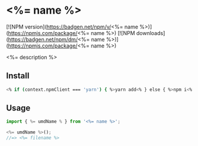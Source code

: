 # <%= name %>

[![NPM version](https://badgen.net/npm/v/<%= name %>)](https://npmjs.com/package/<%= name %>)
[![NPM downloads](https://badgen.net/npm/dm/<%= name %>)](https://npmjs.com/package/<%= name %>)

<%= description %>

## Install

```bash
<% if (context.npmClient === 'yarn') { %>yarn add<% } else { %>npm i<% } %> <%= name %>
```

## Usage

```js
import { %= umdName % } from '<%= name %>';

<%= umdName %>();
//=> <%= filename %>
```
